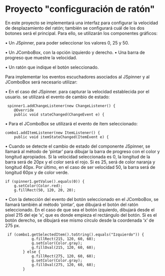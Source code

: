 # Proyecto "conficguración de ratón"

En este proyecto se implementará una interfaz para configurar la velocidad de desplazamiento del ratón; también se configurará cuál de los dos botones será el principal. Para ello, se utilizarán los componentes gráficos:

• Un JSpinner, para poder seleccionar los valores 0, 25 y 50. 

• Un JComboBox, con la opción izquierdo y derecho. 
• Una barra de progreso que muestre la velocidad. 

• Un ratón que indique el botón seleccionado. 

Para implementar los eventos escuchadores asociados al JSpinner y al JComboBox será necesario utilizar:

• En el caso del JSpinner. para capturar la velocidad establecida por el usuario. se utilizará el evento de cambio de estado:

~~~
 spinner1.addChangeListener(new ChangeListener() {
 	@Override
 	public void stateChanged(ChangeEvent e) {
~~~
• Para el JComboBox se utilizará el evento de ítem seleccionado: 
~~~
combo1.addItemListener(new ItemListener() {
	public void itemStateChanged(ItemEvent e) {
~~~
• Cuando se detecte el cambio de estado del componente JSpinner, se llamará al método de ‘pintar’ para dibujar la barra de progreso con el color y longitud apropiados. Si la velocidad seleccionada es 0, la longitud de la barra será de 20px y el color será el rojo. Si es 25, será de color naranja y longitud 40px. Por último, en el caso de ser velocidad 50, la barra será de longitud 60px y de color verde.
~~~
if (spinner1.getValue().equals(0)) {
	g.setColor(Color.red);
	g.fillRect(50, 120, 20, 20);
~~~
• Con la detección del evento del botón seleccionado en el JComboBox, se llamará también al método ‘pintar’, que dibujará el botón del ratón seleccionado. En el caso de que sea el botón izquierdo, dibujará desde el píxel 215 del eje ‘x’, que es donde empieza el rectángulo del botón. Si es el botón derecho, se dibujará ese mismo círculo desde la coordenada ‘x’ de 275 px. 
~~~
 if (combo1.getSelectedItem().toString().equals("Izquierdo")) {
            g.fillRect(215, 120, 60, 60);
            g.setColor(Color.gray);
            g.fillOval(215, 120, 60, 60);
        } else {
            g.fillRect(275, 120, 60, 60);
            g.setColor(Color.gray);
            g.fillOval(275, 120, 60, 60);
        }
~~~